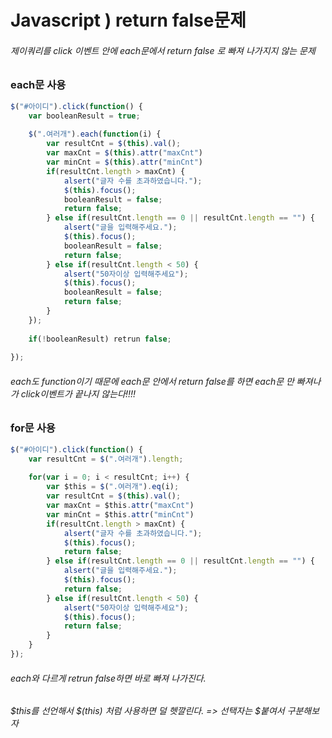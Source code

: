 # Javascript ) return false문제

###### 제이쿼리를 click 이벤트 안에 each문에서 return false 로 빠져 나가지지 않는 문제



### each문 사용

```javascript
$("#아이디").click(function() {
    var booleanResult = true;
    
    $(".여러개").each(function(i) {
    	var resultCnt = $(this).val();
        var maxCnt = $(this).attr("maxCnt")
        var minCnt = $(this).attr("minCnt")
        if(resultCnt.length > maxCnt) {
            alsert("글자 수를 초과하였습니다.");
            $(this).focus();
            booleanResult = false;
            return false;
        } else if(resultCnt.length == 0 || resultCnt.length == "") {
            alsert("글을 입력해주세요.");
            $(this).focus();
            booleanResult = false;
            return false;
        } else if(resultCnt.length < 50) {
            alsert("50자이상 입력해주세요");
            $(this).focus();
            booleanResult = false;
            return false;
        }
    });
    
    if(!booleanResult) retrun false;
    
});
```

###### each도 function이기 때문에 each문 안에서 return false를 하면 each문 만 빠져나가 click이벤트가 끝나지 않는다!!!!





### for문 사용

```javascript
$("#아이디").click(function() {
    var resultCnt = $(".여러개").length;
    
    for(var i = 0; i < resultCnt; i++) {
        var $this = $(".여러개").eq(i);
       	var resultCnt = $(this).val();
        var maxCnt = $this.attr("maxCnt")
        var minCnt = $this.attr("minCnt")
        if(resultCnt.length > maxCnt) {
            alsert("글자 수를 초과하였습니다.");
            $(this).focus();
            return false;
        } else if(resultCnt.length == 0 || resultCnt.length == "") {
            alsert("글을 입력해주세요.");
            $(this).focus();
            return false;
        } else if(resultCnt.length < 50) {
            alsert("50자이상 입력해주세요");
            $(this).focus();
            return false;
        }
    }    
});
```

###### each와 다르게 retrun false하면 바로 빠져 나가진다.



###### $this를 선언해서 $(this) 처럼 사용하면 덜 헷깔린다.  => 선택자는 $붙여서 구분해보자